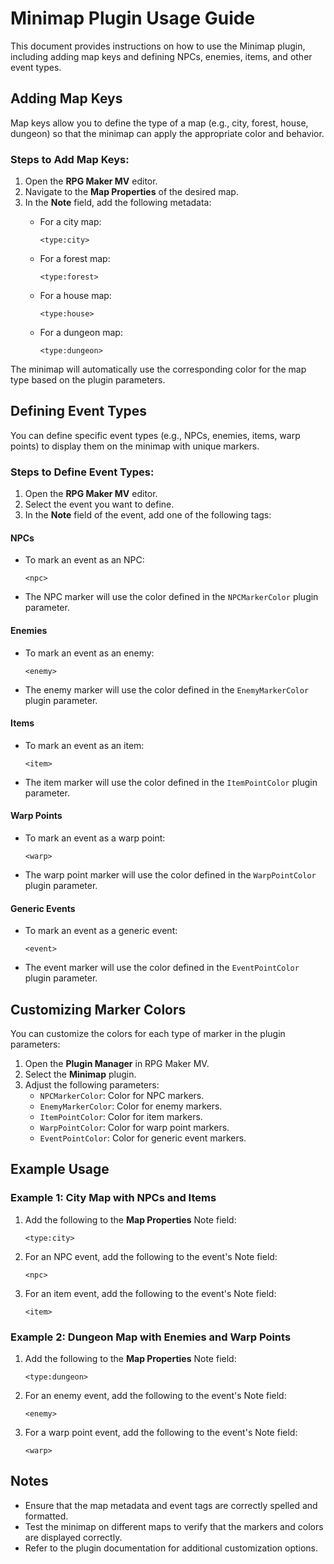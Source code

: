 # Minimap Plugin Usage Guide

This document provides instructions on how to use the Minimap plugin, including adding map keys and defining NPCs, enemies, items, and other event types.


## Adding Map Keys

Map keys allow you to define the type of a map (e.g., city, forest, house, dungeon) so that the minimap can apply the appropriate color and behavior.

### Steps to Add Map Keys:

1. Open the **RPG Maker MV** editor.
2. Navigate to the **Map Properties** of the desired map.
3. In the **Note** field, add the following metadata:
   - For a city map:

     ```
     <type:city>
     ```

   - For a forest map:

     ```
     <type:forest>
     ```

   - For a house map:

     ```
     <type:house>
     ```

   - For a dungeon map:

     ```
     <type:dungeon>
     ```

The minimap will automatically use the corresponding color for the map type based on the plugin parameters.

## Defining Event Types

You can define specific event types (e.g., NPCs, enemies, items, warp points) to display them on the minimap with unique markers.

### Steps to Define Event Types:

1. Open the **RPG Maker MV** editor.
2. Select the event you want to define.
3. In the **Note** field of the event, add one of the following tags:

#### NPCs

- To mark an event as an NPC:

  ```
  <npc>
  ```

- The NPC marker will use the color defined in the `NPCMarkerColor` plugin parameter.

#### Enemies

- To mark an event as an enemy:

  ```
  <enemy>
  ```

- The enemy marker will use the color defined in the `EnemyMarkerColor` plugin parameter.

#### Items

- To mark an event as an item:

  ```
  <item>
  ```

- The item marker will use the color defined in the `ItemPointColor` plugin parameter.

#### Warp Points

- To mark an event as a warp point:

  ```
  <warp>
  ```

- The warp point marker will use the color defined in the `WarpPointColor` plugin parameter.

#### Generic Events

- To mark an event as a generic event:

  ```
  <event>
  ```

- The event marker will use the color defined in the `EventPointColor` plugin parameter.

## Customizing Marker Colors

You can customize the colors for each type of marker in the plugin parameters:

1. Open the **Plugin Manager** in RPG Maker MV.
2. Select the **Minimap** plugin.
3. Adjust the following parameters:
   - `NPCMarkerColor`: Color for NPC markers.
   - `EnemyMarkerColor`: Color for enemy markers.
   - `ItemPointColor`: Color for item markers.
   - `WarpPointColor`: Color for warp point markers.
   - `EventPointColor`: Color for generic event markers.

## Example Usage

### Example 1: City Map with NPCs and Items

1. Add the following to the **Map Properties** Note field:

   ```
   <type:city>
   ```

2. For an NPC event, add the following to the event's Note field:

   ```
   <npc>
   ```

3. For an item event, add the following to the event's Note field:

   ```
   <item>
   ```

### Example 2: Dungeon Map with Enemies and Warp Points

1. Add the following to the **Map Properties** Note field:

   ```
   <type:dungeon>
   ```

2. For an enemy event, add the following to the event's Note field:

   ```
   <enemy>
   ```

3. For a warp point event, add the following to the event's Note field:

   ```
   <warp>
   ```

## Notes

- Ensure that the map metadata and event tags are correctly spelled and formatted.
- Test the minimap on different maps to verify that the markers and colors are displayed correctly.
- Refer to the plugin documentation for additional customization options.
